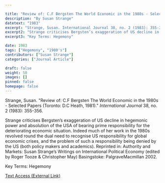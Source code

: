 ```yaml
---

title: "Review of: C.F Bergsten The World Economic in the 1980s - Selected Papers (Toronto: D.C Heath, 1981)"
description: "By Susan Strange"
datetext: "1983"
excerpt: "Strange, Susan. International Journal 38, no. 2 (1983): 355-356."
excerpt2: "Strange criticises Bergsten’s exaggeration of US decline in hegemonic power and absolution of the USA of bearing prime responsibility for the deteriorating economic situation. Indeed much of her work in the 1980s revolved round the dual need to recognise US responsibility for global economic crises, and the problem of such a responsibility being denied by the US (both policy makers and academics). Reprinted in: Authority and Markets: Susan Strange’s Writings on International Political Economy (edited by Roger Tooze & Christopher May) Basingstoke: PalgraveMacmillan 2002."
excerpt3: "Key Terms: Hegemony"

date: 1983
tags: ["Hegemony", "1980's"]
contributors: ["Susan Strange"]
categories: ["Journal Article"]

draft: false
weight: 50
images: []
pinned: false
homepage: false
---
```


Strange, Susan. "Review of: C.F Bergsten The World Economic in the 1980s - Selected Papers (Toronto: D.C Heath, 1981)." *International Journal* 38, no. 2 (1983): 355-356.

Strange criticises Bergsten’s exaggeration of US decline in hegemonic power and absolution of the USA of bearing prime responsibility for the deteriorating economic situation. Indeed much of her work in the 1980s revolved round the dual need to recognise US responsibility for global economic crises, and the problem of such a responsibility being denied by the US (both policy makers and academics). Reprinted in: Authority and Markets: Susan Strange’s Writings on International Political Economy (edited by Roger Tooze & Christopher May) Basingstoke: PalgraveMacmillan 2002.

Key Terms: Hegemony

[Text Access (External Link)](https://doi.org/10.1177/002070208303800210)

